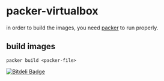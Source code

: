 # packer-virtualbox

in order to build the images, you need [packer](http://www.packer.io/) to run properly.

## build images

```text
packer build <packer-file>
```



[![Bitdeli Badge](https://d2weczhvl823v0.cloudfront.net/rstiller/packer-virtualbox/trend.png)](https://bitdeli.com/free "Bitdeli Badge")

